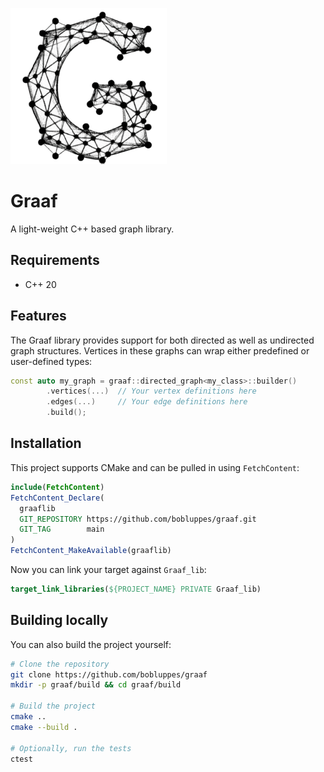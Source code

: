 ![graaf](docs/img/graaf.png)

# Graaf
A light-weight C++ based graph library.

## Requirements
- C++ 20

## Features
The Graaf library provides support for both directed as well as undirected graph structures. Vertices in these graphs can wrap either predefined or user-defined types:

```c++
const auto my_graph = graaf::directed_graph<my_class>::builder()
        .vertices(...)  // Your vertex definitions here
        .edges(...)     // Your edge definitions here
        .build();
```

## Installation
This project supports CMake and can be pulled in using `FetchContent`:

```CMake
include(FetchContent)
FetchContent_Declare(
  graaflib
  GIT_REPOSITORY https://github.com/bobluppes/graaf.git
  GIT_TAG        main
)
FetchContent_MakeAvailable(graaflib)
```

Now you can link your target against `Graaf_lib`:

```CMake
target_link_libraries(${PROJECT_NAME} PRIVATE Graaf_lib)
```

## Building locally
You can also build the project yourself:

```bash
# Clone the repository
git clone https://github.com/bobluppes/graaf
mkdir -p graaf/build && cd graaf/build

# Build the project
cmake ..
cmake --build .

# Optionally, run the tests
ctest
```